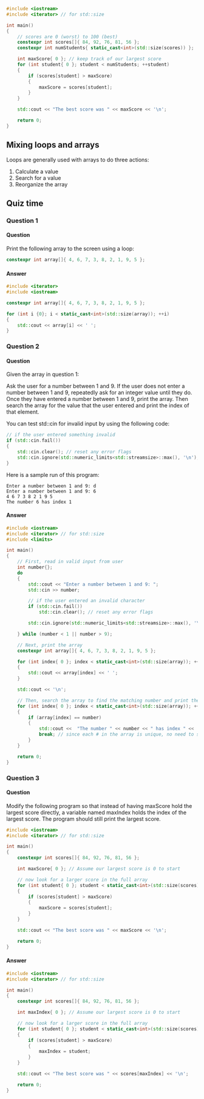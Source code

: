 ```cpp
#include <iostream>
#include <iterator> // for std::size

int main()
{
    // scores are 0 (worst) to 100 (best)
    constexpr int scores[]{ 84, 92, 76, 81, 56 };
    constexpr int numStudents{ static_cast<int>(std::size(scores)) };

    int maxScore{ 0 }; // keep track of our largest score
    for (int student{ 0 }; student < numStudents; ++student)
    {
        if (scores[student] > maxScore)
        {
            maxScore = scores[student];
        }
    }

    std::cout << "The best score was " << maxScore << '\n';

    return 0;
}
```

## Mixing loops and arrays
Loops are generally used with arrays to do three actions:
1. Calculate a value
2. Search for a value
3. Reorganize the array

## Quiz time 
### Question 1
#### Question
Print the following array to the screen using a loop:
```cpp
constexpr int array[]{ 4, 6, 7, 3, 8, 2, 1, 9, 5 };
```
#### Answer
```cpp
#include <iterator> 
#include <iostream>

constexpr int array[]{ 4, 6, 7, 3, 8, 2, 1, 9, 5 };

for (int i {0}; i < static_cast<int>(std::size(array)); ++i)
{
	std::cout << array[i] << ' ';
}

```
### Question 2
#### Question
Given the array in question 1:

Ask the user for a number between 1 and 9. If the user does not enter a number between 1 and 9, repeatedly ask for an integer value until they do. Once they have entered a number between 1 and 9, print the array. Then search the array for the value that the user entered and print the index of that element.

You can test std::cin for invalid input by using the following code:
```cpp
// if the user entered something invalid
if (std::cin.fail())
{
    std::cin.clear(); // reset any error flags
    std::cin.ignore(std::numeric_limits<std::streamsize>::max(), '\n'); // ignore any characters in the input buffer
}
```
Here is a sample run of this program:
```
Enter a number between 1 and 9: d
Enter a number between 1 and 9: 6
4 6 7 3 8 2 1 9 5
The number 6 has index 1
```
#### Answer
```cpp
#include <iostream>
#include <iterator> // for std::size
#include <limits>

int main()
{
    // First, read in valid input from user
    int number{};
    do
    {
        std::cout << "Enter a number between 1 and 9: ";
        std::cin >> number;

        // if the user entered an invalid character
        if (std::cin.fail())
            std::cin.clear(); // reset any error flags

        std::cin.ignore(std::numeric_limits<std::streamsize>::max(), '\n'); // ignore any extra characters in the input buffer (regardless of whether we had an error or not)

    } while (number < 1 || number > 9);

    // Next, print the array
    constexpr int array[]{ 4, 6, 7, 3, 8, 2, 1, 9, 5 };

    for (int index{ 0 }; index < static_cast<int>(std::size(array)); ++index)
    {
        std::cout << array[index] << ' ';
    }

    std::cout << '\n';

    // Then, search the array to find the matching number and print the index
    for (int index{ 0 }; index < static_cast<int>(std::size(array)); ++index)
    {
        if (array[index] == number)
        {
            std::cout <<  "The number " << number << " has index " <<  index << '\n';
            break; // since each # in the array is unique, no need to search rest of array
        }
    }

    return 0;
}
```
### Question 3
#### Question
Modify the following program so that instead of having maxScore hold the largest score directly, a variable named maxIndex holds the index of the largest score. The program should still print the largest score.
```cpp
#include <iostream>
#include <iterator> // for std::size

int main()
{
    constexpr int scores[]{ 84, 92, 76, 81, 56 };

    int maxScore{ 0 }; // Assume our largest score is 0 to start

    // now look for a larger score in the full array
    for (int student{ 0 }; student < static_cast<int>(std::size(scores)); ++student)
    {
        if (scores[student] > maxScore)
        {
            maxScore = scores[student];
        }
    }

    std::cout << "The best score was " << maxScore << '\n';

    return 0;
}
```
#### Answer
```cpp
#include <iostream>
#include <iterator> // for std::size

int main()
{
    constexpr int scores[]{ 84, 92, 76, 81, 56 };

    int maxIndex{ 0 }; // Assume our largest score is 0 to start

    // now look for a larger score in the full array
    for (int student{ 0 }; student < static_cast<int>(std::size(scores)); ++student)
    {
        if (scores[student] > maxScore)
        {
            maxIndex = student;
        }
    }

    std::cout << "The best score was " << scores[maxIndex] << '\n';

    return 0;
}
```